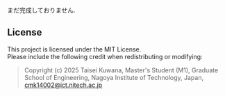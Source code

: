 まだ完成しておりません.

## License
This project is licensed under the MIT License.  
Please include the following credit when redistributing or modifying:

> Copyright (c) 2025 Taisei Kuwana,
Master's Student (M1), Graduate School of Engineering,
Nagoya Institute of Technology, Japan, cmk14002@ict.nitech.ac.jp
